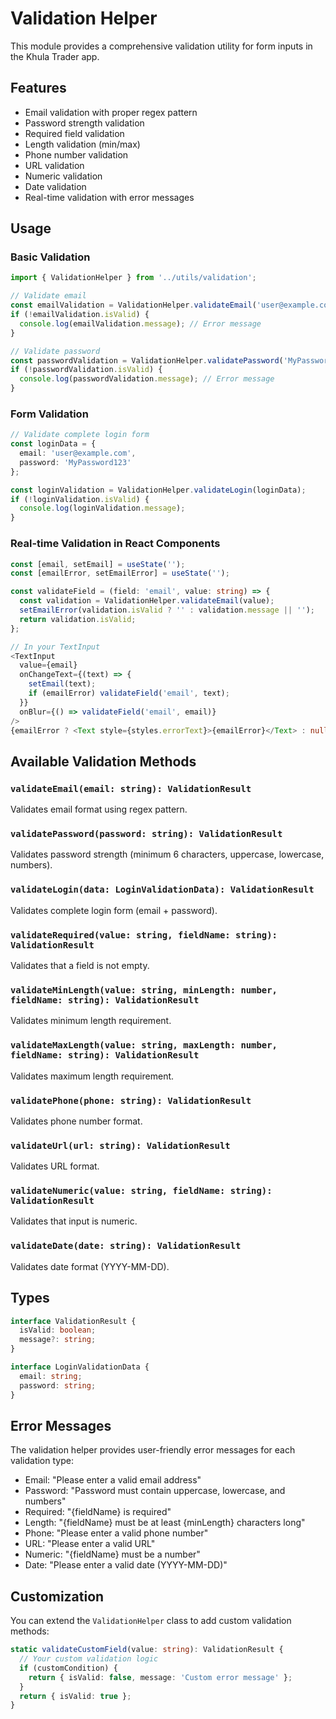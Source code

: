 # Validation Helper

This module provides a comprehensive validation utility for form inputs in the Khula Trader app.

## Features

- Email validation with proper regex pattern
- Password strength validation
- Required field validation
- Length validation (min/max)
- Phone number validation
- URL validation
- Numeric validation
- Date validation
- Real-time validation with error messages

## Usage

### Basic Validation

```typescript
import { ValidationHelper } from '../utils/validation';

// Validate email
const emailValidation = ValidationHelper.validateEmail('user@example.com');
if (!emailValidation.isValid) {
  console.log(emailValidation.message); // Error message
}

// Validate password
const passwordValidation = ValidationHelper.validatePassword('MyPassword123');
if (!passwordValidation.isValid) {
  console.log(passwordValidation.message); // Error message
}
```

### Form Validation

```typescript
// Validate complete login form
const loginData = {
  email: 'user@example.com',
  password: 'MyPassword123'
};

const loginValidation = ValidationHelper.validateLogin(loginData);
if (!loginValidation.isValid) {
  console.log(loginValidation.message);
}
```

### Real-time Validation in React Components

```typescript
const [email, setEmail] = useState('');
const [emailError, setEmailError] = useState('');

const validateField = (field: 'email', value: string) => {
  const validation = ValidationHelper.validateEmail(value);
  setEmailError(validation.isValid ? '' : validation.message || '');
  return validation.isValid;
};

// In your TextInput
<TextInput
  value={email}
  onChangeText={(text) => {
    setEmail(text);
    if (emailError) validateField('email', text);
  }}
  onBlur={() => validateField('email', email)}
/>
{emailError ? <Text style={styles.errorText}>{emailError}</Text> : null}
```

## Available Validation Methods

### `validateEmail(email: string): ValidationResult`
Validates email format using regex pattern.

### `validatePassword(password: string): ValidationResult`
Validates password strength (minimum 6 characters, uppercase, lowercase, numbers).

### `validateLogin(data: LoginValidationData): ValidationResult`
Validates complete login form (email + password).

### `validateRequired(value: string, fieldName: string): ValidationResult`
Validates that a field is not empty.

### `validateMinLength(value: string, minLength: number, fieldName: string): ValidationResult`
Validates minimum length requirement.

### `validateMaxLength(value: string, maxLength: number, fieldName: string): ValidationResult`
Validates maximum length requirement.

### `validatePhone(phone: string): ValidationResult`
Validates phone number format.

### `validateUrl(url: string): ValidationResult`
Validates URL format.

### `validateNumeric(value: string, fieldName: string): ValidationResult`
Validates that input is numeric.

### `validateDate(date: string): ValidationResult`
Validates date format (YYYY-MM-DD).

## Types

```typescript
interface ValidationResult {
  isValid: boolean;
  message?: string;
}

interface LoginValidationData {
  email: string;
  password: string;
}
```

## Error Messages

The validation helper provides user-friendly error messages for each validation type:

- Email: "Please enter a valid email address"
- Password: "Password must contain uppercase, lowercase, and numbers"
- Required: "{fieldName} is required"
- Length: "{fieldName} must be at least {minLength} characters long"
- Phone: "Please enter a valid phone number"
- URL: "Please enter a valid URL"
- Numeric: "{fieldName} must be a number"
- Date: "Please enter a valid date (YYYY-MM-DD)"

## Customization

You can extend the `ValidationHelper` class to add custom validation methods:

```typescript
static validateCustomField(value: string): ValidationResult {
  // Your custom validation logic
  if (customCondition) {
    return { isValid: false, message: 'Custom error message' };
  }
  return { isValid: true };
}
``` 